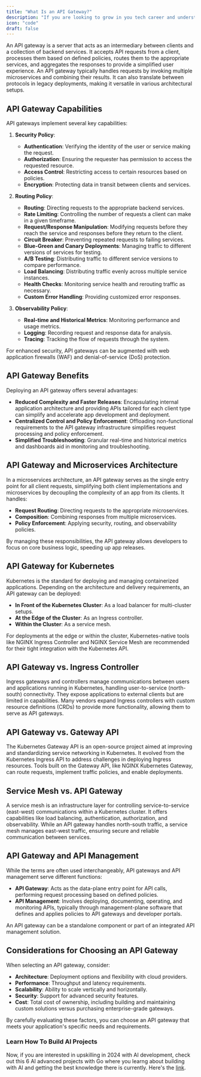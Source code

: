 ```yaml
---
title: "What Is an API Gateway?"
description: "If you are looking to grow in you tech career and understand system design indepth, this guide is for you."
icon: "code"
draft: false
---
```


An API gateway is a server that acts as an intermediary between clients and a collection of backend services. It accepts API requests from a client, processes them based on defined policies, routes them to the appropriate services, and aggregates the responses to provide a simplified user experience. An API gateway typically handles requests by invoking multiple microservices and combining their results. It can also translate between protocols in legacy deployments, making it versatile in various architectural setups.

## API Gateway Capabilities

API gateways implement several key capabilities:

1. **Security Policy**:
   - **Authentication**: Verifying the identity of the user or service making the request.
   - **Authorization**: Ensuring the requester has permission to access the requested resource.
   - **Access Control**: Restricting access to certain resources based on policies.
   - **Encryption**: Protecting data in transit between clients and services.

2. **Routing Policy**:
   - **Routing**: Directing requests to the appropriate backend services.
   - **Rate Limiting**: Controlling the number of requests a client can make in a given timeframe.
   - **Request/Response Manipulation**: Modifying requests before they reach the service and responses before they return to the client.
   - **Circuit Breaker**: Preventing repeated requests to failing services.
   - **Blue-Green and Canary Deployments**: Managing traffic to different versions of services for testing.
   - **A/B Testing**: Distributing traffic to different service versions to compare performance.
   - **Load Balancing**: Distributing traffic evenly across multiple service instances.
   - **Health Checks**: Monitoring service health and rerouting traffic as necessary.
   - **Custom Error Handling**: Providing customized error responses.

3. **Observability Policy**:
   - **Real-time and Historical Metrics**: Monitoring performance and usage metrics.
   - **Logging**: Recording request and response data for analysis.
   - **Tracing**: Tracking the flow of requests through the system.

For enhanced security, API gateways can be augmented with web application firewalls (WAF) and denial-of-service (DoS) protection.

## API Gateway Benefits

Deploying an API gateway offers several advantages:

- **Reduced Complexity and Faster Releases**: Encapsulating internal application architecture and providing APIs tailored for each client type can simplify and accelerate app development and deployment.
- **Centralized Control and Policy Enforcement**: Offloading non-functional requirements to the API gateway infrastructure simplifies request processing and policy enforcement.
- **Simplified Troubleshooting**: Granular real-time and historical metrics and dashboards aid in monitoring and troubleshooting.

## API Gateway and Microservices Architecture

In a microservices architecture, an API gateway serves as the single entry point for all client requests, simplifying both client implementations and microservices by decoupling the complexity of an app from its clients. It handles:

- **Request Routing**: Directing requests to the appropriate microservices.
- **Composition**: Combining responses from multiple microservices.
- **Policy Enforcement**: Applying security, routing, and observability policies.

By managing these responsibilities, the API gateway allows developers to focus on core business logic, speeding up app releases.

## API Gateway for Kubernetes

Kubernetes is the standard for deploying and managing containerized applications. Depending on the architecture and delivery requirements, an API gateway can be deployed:

- **In Front of the Kubernetes Cluster**: As a load balancer for multi-cluster setups.
- **At the Edge of the Cluster**: As an Ingress controller.
- **Within the Cluster**: As a service mesh.

For deployments at the edge or within the cluster, Kubernetes-native tools like NGINX Ingress Controller and NGINX Service Mesh are recommended for their tight integration with the Kubernetes API.

## API Gateway vs. Ingress Controller

Ingress gateways and controllers manage communications between users and applications running in Kubernetes, handling user-to-service (north-south) connectivity. They expose applications to external clients but are limited in capabilities. Many vendors expand Ingress controllers with custom resource definitions (CRDs) to provide more functionality, allowing them to serve as API gateways.

## API Gateway vs. Gateway API

The Kubernetes Gateway API is an open-source project aimed at improving and standardizing service networking in Kubernetes. It evolved from the Kubernetes Ingress API to address challenges in deploying Ingress resources. Tools built on the Gateway API, like NGINX Kubernetes Gateway, can route requests, implement traffic policies, and enable deployments.

## Service Mesh vs. API Gateway

A service mesh is an infrastructure layer for controlling service-to-service (east-west) communications within a Kubernetes cluster. It offers capabilities like load balancing, authentication, authorization, and observability. While an API gateway handles north-south traffic, a service mesh manages east-west traffic, ensuring secure and reliable communication between services.

## API Gateway and API Management

While the terms are often used interchangeably, API gateways and API management serve different functions:

- **API Gateway**: Acts as the data-plane entry point for API calls, performing request processing based on defined policies.
- **API Management**: Involves deploying, documenting, operating, and monitoring APIs, typically through management-plane software that defines and applies policies to API gateways and developer portals.

An API gateway can be a standalone component or part of an integrated API management solution.

## Considerations for Choosing an API Gateway

When selecting an API gateway, consider:

- **Architecture**: Deployment options and flexibility with cloud providers.
- **Performance**: Throughput and latency requirements.
- **Scalability**: Ability to scale vertically and horizontally.
- **Security**: Support for advanced security features.
- **Cost**: Total cost of ownership, including building and maintaining custom solutions versus purchasing enterprise-grade gateways.

By carefully evaluating these factors, you can choose an API gateway that meets your application's specific needs and requirements.

### Learn How To Build AI Projects

Now, if you are interested in upskilling in 2024 with AI development, check out this 6 AI advanced projects with Go where you learng about building with AI and getting the best knowledge there is currently. Here's the [link](https://akhilsharmatech.gumroad.com/l/zgxqq).
